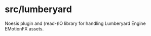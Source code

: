 # src/lumberyard

Noesis plugin and (read-)IO library for handling Lumberyard Engine EMotionFX assets.
